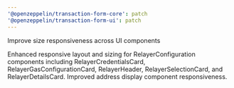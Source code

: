 ```yaml
---
'@openzeppelin/transaction-form-core': patch
'@openzeppelin/transaction-form-ui': patch
---
```


Improve size responsiveness across UI components

Enhanced responsive layout and sizing for RelayerConfiguration components including RelayerCredentialsCard, RelayerGasConfigurationCard, RelayerHeader, RelayerSelectionCard, and RelayerDetailsCard. Improved address display component responsiveness.

